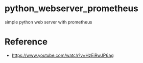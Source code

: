 # python_webserver_prometheus
simple python web server with prometheus

# Reference
- https://www.youtube.com/watch?v=HzEiRwJP6ag